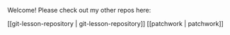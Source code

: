 Welcome! Please check out my other repos here:

[[git-lesson-repository | git-lesson-repository]]
[[patchwork | patchwork]]
